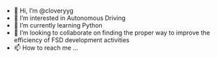 - 👋 Hi, I’m @cloveryyg
- 👀 I’m interested in Autonomous Driving
- 🌱 I’m currently learning Python
- 💞️ I’m looking to collaborate on finding the proper way to improve the efficiency of FSD development activities
- 📫 How to reach me ...

<!---
cloveryyg/cloveryyg is a ✨ special ✨ repository because its `README.md` (this file) appears on your GitHub profile.
You can click the Preview link to take a look at your changes.
--->
